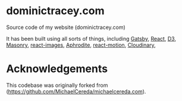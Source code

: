 # dominictracey.com
Source code of my website (dominictracey.com)

It has been built using all sorts of things, including [Gatsby](https://github.com/gatsbyjs/gatsby), [React](https://facebook.github.io/react/), [D3](https://d3js.org/), [Masonry](https://masonry.desandro.com/), [react-images](https://github.com/jossmac/react-images), [Aphrodite](https://github.com/Khan/aphrodite), [react-motion](https://github.com/chenglou/react-motion), [Cloudinary](http://cloudinary.com),


# Acknowledgements
This codebase was originally forked from (https://github.com/MichaelCereda/michaelcereda.com).
